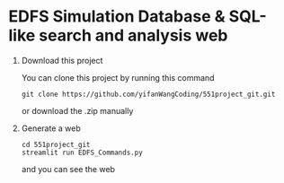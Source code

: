 # EDFS Simulation Database & SQL-like search and analysis web #
1. Download this project

    You can clone this project by running this command
  
    ```shell
    git clone https://github.com/yifanWangCoding/551project_git.git
    ```
    
    or download the .zip manually
    
2. Generate a web
    ```shell
    cd 551project_git
    streamlit run EDFS_Commands.py
    ```
    
    and you can see the web
